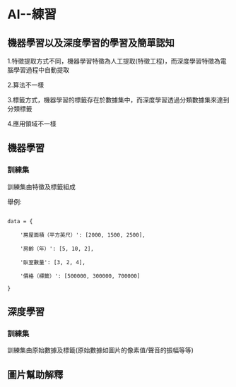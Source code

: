 # AI--練習
## 機器學習以及深度學習的學習及簡單認知

1.特徵提取方式不同，機器學習特徵為人工提取(特徵工程)，而深度學習特徵為電腦學習過程中自動提取

2.算法不一樣

3.標籤方式，機器學習的標籤存在於數據集中，而深度學習透過分類數據集來達到分類標籤

4.應用領域不一樣

## 機器學習

### 訓練集

   訓練集由特徵及標籤組成

舉例:
```

data = {

    '房屋面積（平方英尺）': [2000, 1500, 2500],
    
    '房齡（年）': [5, 10, 2],
    
    '臥室數量': [3, 2, 4],
    
    '價格（標籤）': [500000, 300000, 700000]
    
}

```
## 深度學習

### 訓練集

   訓練集由原始數據及標籤(原始數據如圖片的像素值/聲音的振幅等等)

## 圖片幫助解釋
